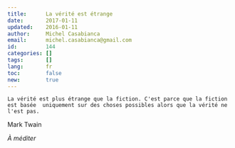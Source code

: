 ```yaml
---
title:      La vérité est étrange
date:       2017-01-11
updated:    2016-01-11
author:     Michel Casabianca
email:      michel.casabianca@gmail.com
id:         144
categories: []
tags:       []
lang:       fr
toc:        false
new:        true
---
```


```
La vérité est plus étrange que la fiction. C'est parce que la fiction est basée  uniquement sur des choses possibles alors que la vérité ne l'est pas.
```

Mark Twain

<!--more-->

*À méditer*